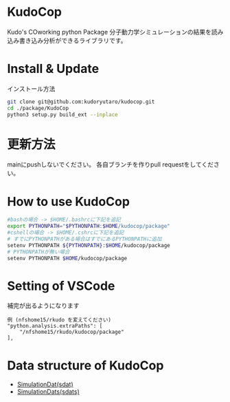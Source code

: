 # KudoCop
Kudo's COworking python Package
分子動力学シミュレーションの結果を読み込み書き込み分析ができるライブラリです。

# Install & Update
インストール方法
```sh
git clone git@github.com:kudoryutaro/kudocop.git
cd ./package/KudoCop
python3 setup.py build_ext --inplace
```
# 更新方法
mainにpushしないでください。
各自ブランチを作りpull requestをしてください。

# How to use KudoCop
```sh
#bashの場合 -> $HOME/.bashrcに下記を追記
export PYTHONPATH="$PYTHONPATH:$HOME/kudocop/package"
#cshellの場合 -> $HOME/.cshrcに下記を追記
# すでにPYTHONPATHがある場合はすでにあるPYTHONPATHに追加
setenv PYTHONPATH ${PYTHONPATH}:$HOME/kudocop/package
# PYTHONPATHが無い場合
setenv PYTHONPATH $HOME/kudocop/package
```

# Setting of VSCode
補完が出るようになります
```
例 (nfshome15/rkudo を変えてください)
"python.analysis.extraPaths": [
    "/nfshome15/rkudo/kudocop/package"
],

```

# Data structure of KudoCop
- [SimulationDat(sdat)](./docs/package/SimulationDat.md)
- [SimulationDats(sdats)](./docs/package/SimulationDats.md)

